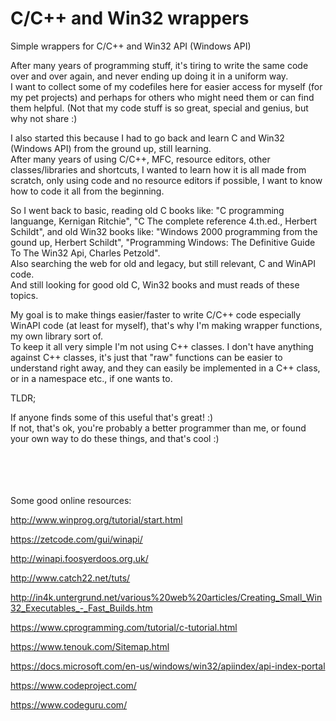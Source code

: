 # C/C++ and Win32 wrappers
Simple wrappers for C/C++ and Win32 API (Windows API)

After many years of programming stuff, it's tiring to write the same code over and over again, and never ending up doing it in a uniform way.<br>
I want to collect some of my codefiles here for easier access for myself (for my pet projects) and perhaps for others who might need them or can find them helpful.
(Not that my code stuff is so great, special and genius, but why not share :)

I also started this because I had to go back and learn C and Win32 (Windows API) from the ground up, still learning.<br>
After many years of using C/C++, MFC, resource editors, other classes/libraries and shortcuts, I wanted to learn how it is all made from scratch, only using code and no resource editors if possible, I want to know how to code it all from the beginning.

So I went back to basic, reading old C books like: "C programming languange, Kernigan Ritchie", "C The complete reference 4.th.ed., Herbert Schildt", and old Win32 books like: "Windows 2000 programming from the gound up, Herbert Schildt", "Programming Windows: The Definitive Guide To The Win32 Api, Charles Petzold".<br>
Also searching the web for old and legacy, but still relevant, C and WinAPI code.<br>
And still looking for good old C, Win32 books and must reads of these topics.

My goal is to make things easier/faster to write C/C++ code especially WinAPI code (at least for myself), that's why I'm making wrapper functions, my own library sort of.<br>
To keep it all very simple I'm not using C++ classes. I don't have anything against C++ classes, it's just that "raw" functions can be easier to understand right away, and they can easily be implemented in a C++ class, or in a namespace etc., if one wants to.

TLDR;<br>

If anyone finds some of this useful that's great! :)<br>
If not, that's ok, you're probably a better programmer than me, or found your own way to do these things, and that's cool :)


<br><br><br><br>
Some good online resources:

http://www.winprog.org/tutorial/start.html

https://zetcode.com/gui/winapi/

http://winapi.foosyerdoos.org.uk/

http://www.catch22.net/tuts/

http://in4k.untergrund.net/various%20web%20articles/Creating_Small_Win32_Executables_-_Fast_Builds.htm

https://www.cprogramming.com/tutorial/c-tutorial.html

https://www.tenouk.com/Sitemap.html

https://docs.microsoft.com/en-us/windows/win32/apiindex/api-index-portal

https://www.codeproject.com/

https://www.codeguru.com/

